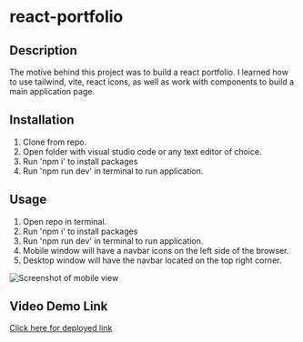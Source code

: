 # react-portfolio

## Description
The motive behind this project was to build a react portfolio. I learned how to use tailwind, vite, react icons, as well as work with components to build a main application page. 
 
## Installation
1. Clone from repo.
2. Open folder with visual studio code or any text editor of choice.
3. Run 'npm i' to install packages
4. Run 'npm run dev' in terminal to run application.

## Usage
1. Open repo in terminal.
2. Run 'npm i' to install packages
3. Run 'npm run dev' in terminal to run application.
4. Mobile window will have a navbar icons on the left side of the browser.
5. Desktop window will have the navbar located on the top right corner.

![Screenshot of mobile view](../react-portfolio/react-portfolio/src/assets/Portfolio-mobileview.png)

## Video Demo Link
[Click here for deployed link](https://lndvng.github.io/react-portfolio/)